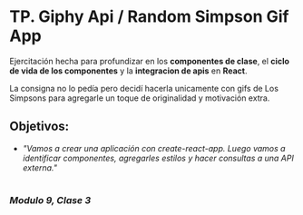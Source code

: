 # TP. Giphy Api / Random Simpson Gif App

Ejercitación hecha para profundizar en los **componentes de clase**, el **ciclo de vida de los componentes** y la **integracion de apis** en **React**.

La consigna no lo pedía pero decidí hacerla unicamente con gifs de Los Simpsons para agregarle un toque de originalidad y motivación extra.

## Objetivos:

- _"Vamos a crear una aplicación con create-react-app. Luego vamos a identificar
componentes, agregarles estilos y hacer consultas a una API externa."_


#
### _**Modulo 9, Clase 3**_
##


